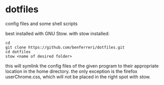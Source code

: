 # dotfiles

config files and some shell scripts

best installed with GNU Stow. with stow installed:  
```
cd
git clone https://github.com/benferreri/dotfiles.git
cd dotfiles
stow <name of desired folder>
```
this will symlink the config files of the given program to their appropriate location in the home directory. the only exception is the firefox userChrome.css, which will not be placed in the right spot with stow.
